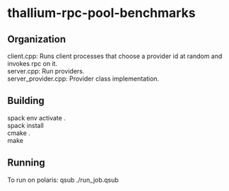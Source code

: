 # thallium-rpc-pool-benchmarks

## Organization
client.cpp: Runs client processes that choose a provider id at random and invokes rpc on it.<br>
server.cpp: Run providers.<br>
server_provider.cpp: Provider class implementation.<br>

## Building
spack env activate .<br>
spack install<br>
cmake .<br>
make<br>

## Running
To run on polaris: qsub ./run_job.qsub
